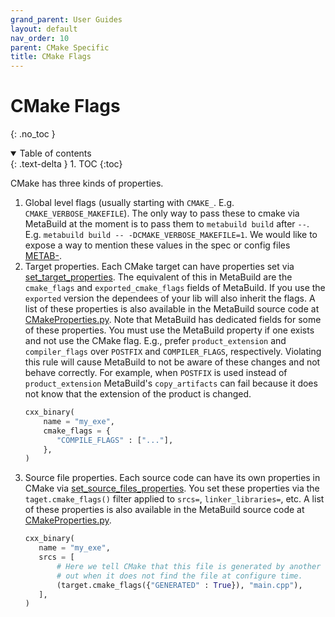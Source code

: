 ```yaml
---
grand_parent: User Guides
layout: default
nav_order: 10
parent: CMake Specific
title: CMake Flags
---
```


# CMake Flags
{: .no_toc }


<details open markdown="block">
  <summary>
    Table of contents
  </summary>
  {: .text-delta }
1. TOC
{:toc}
</details>




CMake has three kinds of properties.
1. Global level flags (usually starting with `CMAKE_`. E.g. `CMAKE_VERBOSE_MAKEFILE`). The only way to pass these to cmake via MetaBuild at the moment is to pass them to `metabuild build` after `--`. E.g. `metabuild build -- -DCMAKE_VERBOSE_MAKEFILE=1`. We would like to expose a way to mention these values in the spec or config files [METAB-]().
2. Target properties. Each CMake target can have properties set via [set_target_properties](https://cmake.org/cmake/help/v3.0/command/set_target_properties.html). The equivalent of this in MetaBuild are the `cmake_flags` and `exported_cmake_flags` fields of MetaBuild. If you use the `exported` version the dependees of your lib will also inherit the flags. A list of these properties is also available in the MetaBuild source code at [CMakeProperties.py](https://git.corp.adobe.com/meta-build/meta-build/blob/0.2.51/metabuild/generator/cmake/CMakeProperties.py#L26-L309). Note that MetaBuild has dedicated fields for some of these properties. You must use the MetaBuild property if one exists and not use the CMake flag. E.g., prefer `product_extension` and `compiler_flags` over `POSTFIX` and `COMPILER_FLAGS`, respectively. Violating this rule will cause MetaBuild to not be aware of these changes and not behave correctly. For example, when `POSTFIX` is used instead of `product_extension` MetaBuild's `copy_artifacts` can fail because it does not know that the extension of the product is changed.
    ```python
    cxx_binary(
        name = "my_exe",
        cmake_flags = {
           "COMPILE_FLAGS" : ["..."],
        },
    )
    ```
3. Source file properties. Each source code can have its own properties in CMake via [set_source_files_properties](https://cmake.org/cmake/help/latest/command/set_source_files_properties.html). You set these properties via the `taget.cmake_flags()` filter applied to `srcs=`, `linker_libraries=`, etc. A list of these properties is also available in the MetaBuild source code at [CMakeProperties.py](https://git.corp.adobe.com/meta-build/meta-build/blob/0.2.51/metabuild/generator/cmake/CMakeProperties.py#L311-L364).
     ```python
    cxx_binary(
        name = "my_exe",
        srcs = [
            # Here we tell CMake that this file is generated by another command. This way CMake will not error
            # out when it does not find the file at configure time.
            (target.cmake_flags({"GENERATED" : True}), "main.cpp"),
        ],
    )
    ```
